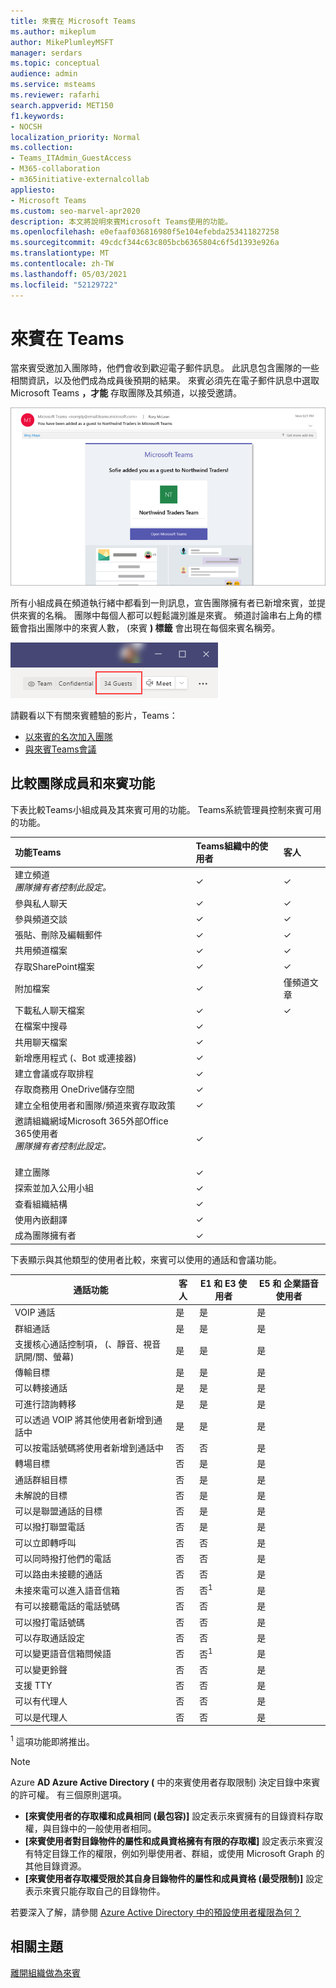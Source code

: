 ```yaml
---
title: 來賓在 Microsoft Teams
ms.author: mikeplum
author: MikePlumleyMSFT
manager: serdars
ms.topic: conceptual
audience: admin
ms.service: msteams
ms.reviewer: rafarhi
search.appverid: MET150
f1.keywords:
- NOCSH
localization_priority: Normal
ms.collection:
- Teams_ITAdmin_GuestAccess
- M365-collaboration
- m365initiative-externalcollab
appliesto:
- Microsoft Teams
ms.custom: seo-marvel-apr2020
description: 本文將說明來賓Microsoft Teams使用的功能。
ms.openlocfilehash: e0efaaf036816980f5e104efebda253411827258
ms.sourcegitcommit: 49cdcf344c63c805bcb6365804c6f5d1393e926a
ms.translationtype: MT
ms.contentlocale: zh-TW
ms.lasthandoff: 05/03/2021
ms.locfileid: "52129722"
---
```

# <a name="guest-experience-in-teams"></a>來賓在 Teams

當來賓受邀加入團隊時，他們會收到歡迎電子郵件訊息。 此訊息包含團隊的一些相關資訊，以及他們成為成員後預期的結果。 來賓必須先在電子郵件訊息中選取 Microsoft Teams **，才能** 存取團隊及其頻道，以接受邀請。
    
![顯示歡迎電子郵件訊息範例的螢幕擷取畫面](media/guest-experience-image1.png)
    
所有小組成員在頻道執行緒中都看到一則訊息，宣告團隊擁有者已新增來賓，並提供來賓的名稱。 團隊中每個人都可以輕鬆識別誰是來賓。 頻道討論串右上角的標籤會指出團隊中的來賓人數， (來賓 **) 標籤** 會出現在每個來賓名稱旁。

![顯示標記的螢幕擷取畫面，指出團隊中的來賓人數](media/guest-experience-image2.png)

請觀看以下有關來賓體驗的影片，Teams：
- [以來賓的名次加入團隊](https://support.office.com/article/join-a-team-as-a-guest-928d1eef-61e2-49ec-b754-c2fe86b34824)
- [與來賓Teams會議](https://support.office.com/article/join-a-company-meeting-a120c282-063d-46b8-b973-851197ab75d8)

## <a name="comparison-of-team-member-and-guest-capabilities"></a>比較團隊成員和來賓功能

下表比較Teams小組成員及其來賓可用的功能。 Teams系統管理員控制來賓可用的功能。

| 功能Teams | Teams組織中的使用者 | 客人 |
|:-----|:-----|:-----|
|建立頻道  <br/>  *團隊擁有者控制此設定。*  <br/> |&#x2713;|&#x2713;|
|參與私人聊天  <br/> |&#x2713;|&#x2713;|
|參與頻道交談  <br/> |&#x2713;|&#x2713;|
|張貼、刪除及編輯郵件  <br/> |&#x2713;|&#x2713;|
|共用頻道檔案  <br/> |&#x2713;|&#x2713;|
|存取SharePoint檔案<br/> |&#x2713;|&#x2713;|
|附加檔案<br/> |&#x2713;|僅頻道文章|
|下載私人聊天檔案<br/> |&#x2713;|&#x2713;|
|在檔案中搜尋<br/> |&#x2713;||
|共用聊天檔案  <br/> |&#x2713;||
|新增應用程式 (、Bot 或連接器)   <br/> |&#x2713;||
|建立會議或存取排程  <br/> |&#x2713;||
|存取商務用 OneDrive儲存空間  <br/> |&#x2713;||
|建立全租使用者和團隊/頻道來賓存取政策  <br/> |&#x2713;||
|邀請組織網域Microsoft 365外部Office 365使用者 <br/>  *團隊擁有者控制此設定。*  <br/> <br/> |&#x2713;||
|建立團隊  <br/> |&#x2713;||
|探索並加入公用小組  <br/> |&#x2713;||
|查看組織結構  <br/> |&#x2713;||
|使用內嵌翻譯  <br/> |&#x2713;||
|成為團隊擁有者  <br/> |&#x2713;||

下表顯示與其他類型的使用者比較，來賓可以使用的通話和會議功能。

| 通話功能 | 客人 | E1 和 E3 使用者 | E5 和 企業語音使用者 |
| --------------- | ----- | -------------- | -------------- |
| VOIP 通話 | 是 | 是 | 是 |
| 群組通話 | 是 | 是 | 是 |
| 支援核心通話控制項， (、靜音、視音訊開/關、螢幕)  | 是 | 是 | 是 |
| 傳輸目標 | 是 | 是 | 是 |
| 可以轉接通話 | 是 | 是 | 是 |
| 可進行諮詢轉移 | 是 | 是 | 是 |
| 可以透過 VOIP 將其他使用者新增到通話中 | 是 | 是 | 是 |
| 可以按電話號碼將使用者新增到通話中 | 否 | 否 | 是 |
| 轉場目標 | 否 | 是 | 是 |
| 通話群組目標 | 否 | 是 | 是 |
| 未解說的目標 | 否 | 是 | 是 |
| 可以是聯盟通話的目標 | 否 | 是 | 是 |
| 可以撥打聯盟電話 | 否 | 是 | 是 |
| 可以立即轉呼叫 | 否 | 否 | 是 |
| 可以同時撥打他們的電話 | 否 | 否 | 是 |
| 可以路由未接聽的通話 | 否 | 否 | 是 |
| 未接來電可以進入語音信箱 | 否 | 否<sup>1</sup> |是 |
| 有可以接聽電話的電話號碼 | 否 | 否 | 是 |
| 可以撥打電話號碼 | 否 | 否 | 是 |
| 可以存取通話設定 | 否 | 否 | 是 |
| 可以變更語音信箱問候語 | 否 | 否<sup>1</sup> | 是 |
| 可以變更鈴聲 | 否 | 否  | 是 |
| 支援 TTY | 否 | 否 | 是 |
| 可以有代理人 | 否 | 否 | 是 |
|  可以是代理人 | 否 | 否 | 是 |

<sup>1</sup> 這項功能即將推出。

> [!NOTE]
> Azure **AD Azure Active Directory (** 中的來賓使用者存取限制) 決定目錄中來賓的許可權。 有三個原則選項。
>  - **[來賓使用者的存取權和成員相同 (最包容)]** 設定表示來賓擁有的目錄資料存取權，與目錄中的一般使用者相同。
>  - **[來賓使用者對目錄物件的屬性和成員資格擁有有限的存取權]** 設定表示來賓沒有特定目錄工作的權限，例如列舉使用者、群組，或使用 Microsoft Graph 的其他目錄資源。
>  - **[來賓使用者存取權受限於其自身目錄物件的屬性和成員資格 (最受限制)]** 設定表示來賓只能存取自己的目錄物件。
>
>若要深入了解，請參閱 [Azure Active Directory 中的預設使用者權限為何？](/azure/active-directory/fundamentals/users-default-permissions)

## <a name="related-topics"></a>相關主題

[離開組織做為來賓](/azure/active-directory/b2b/leave-the-organization)

